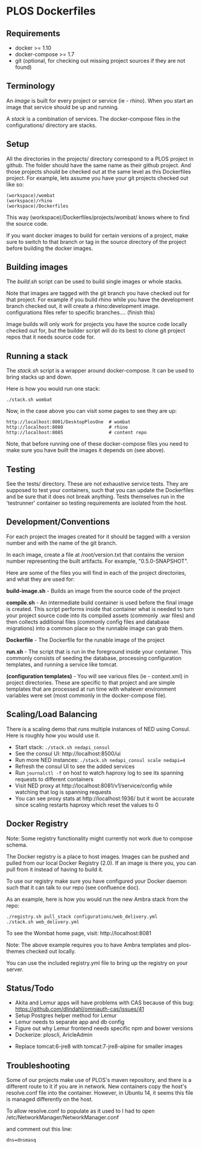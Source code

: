PLOS Dockerfiles
================

Requirements
------------
* docker >= 1.10
* docker-compose >= 1.7
* git  (optional, for checking out missing project sources if they are not found)

Terminology
-----------

An _image_ is built for every project or service (ie - rhino). When you start an image that service should be up and running.

A _stack_ is a combination of services. The docker-compose files in the configurations/ directory are stacks.

Setup
-----

All the directories in the projects/ directory correspond to a PLOS project in github. The folder should have the same name as their github project. And those projects should be checked out at the same level as this Dockerfiles project. For example, lets assume you have your git projects checked out like so:

    (workspace)/wombat
    (workspace)/rhino
    (workspace)/Dockerfiles

This way (workspace)/Dockerfiles/projects/wombat/ knows where to find the source code.

If you want docker images to build for certain versions of a project, make sure to switch to that branch or tag in the source directory of the project before building the docker images.


Building images
---------------

The _build.sh_ script can be used to build single images or whole stacks.

Note that images are tagged with the git branch you have checked out for that project. For example if you build rhino while you have the development branch checked out, it will create a rhino:development image. configurations files refer to specific branches.... (finish this)

Image builds will only work for projects you have the source code locally checked out for, but the builder script will do its best to clone git project repos that it needs source code for.


Running a stack
---------------

The _stack.sh_ script is a wrapper around docker-compose. It can be used to bring stacks up and down.

Here is how you would run one stack:

    ./stack.sh wombat

Now, in the case above you can visit some pages to see they are up:

    http://localhost:8001/DesktopPlosOne  # wombat
    http://localhost:8080                 # rhino
    http://localhost:8085                 # content repo

Note, that before running one of these docker-compose files you need to make sure you have built the images it depends on (see above).


Testing
-------

See the tests/ directory. These are not exhaustive service tests. They are supposed to test your containers, such that you can update the Dockerfiles and be sure that it does not break anything. Tests themselves run in the 'testrunner' container so testing requirements are isolated from the host.


Development/Conventions
-----------------------

For each project the images created for it should be tagged with a version number and with the name of the git branch.

In each image, create a file at /root/version.txt that contains the version number representing the built artifacts. For example, "0.5.0-SNAPSHOT".

Here are some of the files you will find in each of the project directories, and what they are used for:

__build-image.sh__ - Builds an image from the source code of the project

__compile.sh__ - An intermediate build container is used before the final image is created. This script performs inside that container what is needed to turn your project source code into its compiled assets (commonly .war files) and then collects additional files (commonly config files and database migrations) into a common place so the runnable image can grab them.

__Dockerfile__ - The Dockerfile for the runable image of the project

__run.sh__ - The script that is run in the foreground inside your container. This commonly consists of seeding the database, processing configuration templates, and running a service like tomcat.

__(configuration templates)__ - You will see various files (ie - context.xml) in project directories. These are specific to that project and are simple templates that are processed at run time with whatever environment variables were set (most commonly in the docker-compose file).

Scaling/Load Balancing
----------------------

There is a scaling demo that runs multiple instances of NED using Consul. Here is roughly how you would use it.

* Start stack: `./stack.sh nedapi_consul`
* See the consul UI: http://localhost:8500/ui
* Run more NED instances: `./stack.sh nedapi_consul scale nedapi=4`
* Refresh the consul UI to see the added services
* Run `journalctl -f` on host to watch haproxy log to see its spanning requests to different containers
* Visit NED proxy at http://localhost:8081/v1/service/config while watching that log is spanning requests
* You can see proxy stats at http://localhost:1936/ but it wont be accurate since scaling restarts haproxy which reset the values to 0


Docker Registry
---------------

Note: Some registry functionality might currently not work due to compose schema.

The Docker registry is a place to host images. Images can be pushed and pulled from our local Docker Registry (2.0). If an image is there you, you can pull from it instead of having to build it.

To use our registry make sure you have configured your Docker daemon such that it can talk to our repo (see confluence doc).

As an example, here is how you would run the new Ambra stack from the repo:

    ./registry.sh pull_stack configurations/web_delivery.yml
    ./stack.sh web_delivery.yml

To see the Wombat home page, visit:
    http://localhost:8081

Note: The above example requires you to have Ambra templates and plos-themes checked out locally.

You can use the included registry.yml file to bring up the registry on your server.

Status/Todo
-----------

* Akita and Lemur apps will have problems with CAS because of this bug:
https://github.com/dlindahl/omniauth-cas/issues/41
* Setup Postgres helper method for Lemur
* Lemur needs to separate app and db config
* Figure out why Lemur frontend needs specific npm and bower versions
* Dockerize: ploscli, AricleAdmin
- Replace tomcat:6-jre8 with tomcat:7-jre8-alpine for smaller images


Troubleshooting
---------------

Some of our projects make use of PLOS's maven repository, and there is a different route to it if you are in network. New containers copy the host's resolve.conf file into the container. However, in Ubuntu 14, it seems this file is managed differently on the host.

To allow resolve.conf to populate as it used to I had to open
/etc/NetworkManager/NetworkManager.conf

and comment out this line:

    dns=dnsmasq
